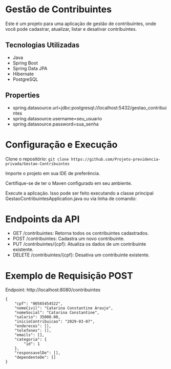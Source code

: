 # Gestão de Contribuintes
Este é um projeto para uma aplicação de gestão de contribuintes, onde você pode cadastrar, atualizar, listar e desativar contribuintes.

## Tecnologias Utilizadas

- Java
- Spring Boot
- Spring Data JPA
- Hibernate
- PostgreSQL 

## Properties

- spring.datasource.url=jdbc:postgresql://localhost:5432/gestao_contribuintes
- spring.datasource.username=seu_usuario
- spring.datasource.password=sua_senha

# Configuração e Execução

Clone o repositório: ``` git clone https://github.com/Projeto-previdencia-privada/Gestao-Contribuintes ```

Importe o projeto em sua IDE de preferência.

Certifique-se de ter o Maven configurado em seu ambiente.

Execute a aplicação. Isso pode ser feito executando a classe principal GestaoContribuintesApplication.java ou via linha de comando:

# Endpoints da API

- GET /contribuintes: Retorna todos os contribuintes cadastrados.
- POST /contribuintes: Cadastra um novo contribuinte.
- PUT /contribuintes/{cpf}: Atualiza os dados de um contribuinte existente.
- DELETE /contribuintes/{cpf}: Desativa um contribuinte existente.

# Exemplo de Requisição POST

Endpoint: http://localhost:8080/contribuintes
```
{
    "cpf": "00565454522",
    "nomeCivil": "Catarina Constantine Araujo",
    "nomeSocial": "Catarina Constantine",
    "salario": 35000.00,
    "inicioContribuicao": "2029-03-07",
    "enderecos": [],
    "telefones": [],
    "emails": [],
    "categoria": {
        "id": 1
    },
    "responsavelDe": [],
    "dependenteDe": []
}
```